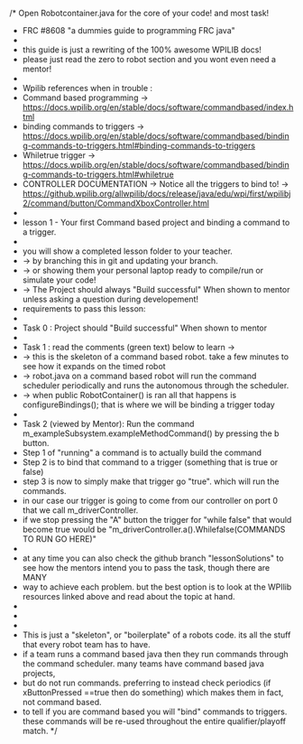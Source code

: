 /* Open Robotcontainer.java for the core of your code! and most task!
 * FRC #8608 "a dummies guide to programming FRC java"
 * 
 * this guide is just a rewriting of the 100% awesome WPILIB docs! 
 * please just read the zero to robot section and you wont even need a mentor! 
 * 
 * Wpilib references when in trouble :
 *  Command based programming -> https://docs.wpilib.org/en/stable/docs/software/commandbased/index.html
 *  binding commands to triggers -> https://docs.wpilib.org/en/stable/docs/software/commandbased/binding-commands-to-triggers.html#binding-commands-to-triggers
 *  Whiletrue trigger ->  https://docs.wpilib.org/en/stable/docs/software/commandbased/binding-commands-to-triggers.html#whiletrue
 *  CONTROLLER DOCUMENTATION -> Notice all the triggers to bind to! -> https://github.wpilib.org/allwpilib/docs/release/java/edu/wpi/first/wpilibj2/command/button/CommandXboxController.html
 * 
 * lesson 1 - Your first Command based project and binding a command to a trigger. 
 * 
 * you will show a completed lesson folder to your teacher. 
 * -> by branching this in git and updating your branch. 
 * -> or showing them your personal laptop ready to compile/run or simulate your code!
 * -> The Project should always "Build successful" When shown to mentor unless asking a question during developement!
 * requirements to pass this lesson:
 *
 * Task 0 : Project should "Build successful" When shown to mentor
 * 
 * Task 1 : read the comments (green text) below to learn -> 
 *  -> this is the skeleton of a command based robot. take a few minutes to see how it expands on the timed robot
 *  -> robot.java on a command based robot will run the command scheduler periodically and runs the autonomous through the scheduler. 
 *  -> when public RobotContainer() is ran all that happens is configureBindings(); that is where we will be binding a trigger today
 *  
 * Task 2 (viewed by Mentor): Run the command m_exampleSubsystem.exampleMethodCommand() by pressing the b button. 
 *  Step 1 of "running" a command is to actually build the command 
 *  Step 2 is to bind that command to a trigger (something that is true or false)
 *  step 3 is now to simply make that trigger go "true". which will run the commands. 
 *  in our case our trigger is going to come from our controller on port 0 that we call m_driverController. 
 *  if we stop pressing the "A" button the trigger for "while false" that would become true would be  "m_driverController.a().Whilefalse(COMMANDS TO RUN GO HERE)"
 *   
 * at any time you can also check the github branch "lessonSolutions" to see how the mentors intend you to pass the task, though there are MANY 
 * way to achieve each problem.  but the best option is to look at the WPIlib resources linked above and read about the topic at hand.
 * 
 *   
 * 
 * This is just a "skeleton", or "boilerplate" of a robots code. its all the stuff that every robot team has to have. 
 *  if a team runs a command based java then they run commands through the command scheduler. many teams have command based java projects, 
 *  but do not run commands.  preferring to instead check periodics (if xButtonPressed ==true then do something) which makes them in fact, not command based. 
 *  to tell if you are command based you will "bind" commands to triggers. these commands will be re-used throughout the entire qualifier/playoff match.
*/